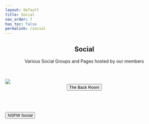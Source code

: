 ```yaml
---
layout: default
title: Social
nav_order: 7
has_toc: false
permalink: /social
---
```


<div class="card">
<div class="container">
<h2 class="text-small" style="text-align:center">Social</h2>
<p class="text-small" style="text-align:center">Various Social Groups and Pages hosted by our members</p>
</div>
</div>
<br />

<!-- 
{: .note }
> {: .opaque }
> 
>
> 
-->

<br />
<div class="gallery">
<div class="card">
<div class="responsive">
<img class="white-background" src="https://the-back-room.info/assets/images/social/deviantart-1-logo-svg-vector.svg" />
</div>
<div class="container">
<span class="fs-3">
<div align="center" class="text-small">
<a href="https://www.deviantart.com/the-back-room" target="_blank">
<button type="button" name="button" class="btn">The Back Room</button></a>
</div>
</span>
<br />
</div>
</div>
</div>
<br /><br />
<!-- ////////////////////////////////////////////////////////////////////////////////////////////////////////////////////// -->
<br />
<a href="/social/nsfw">
<button type="button" name="button" class="btn">NSFW Social</button>
</a>
<br />
<!-- ////////////////////////////////////////////////////////////////////////////////////////////////////////////////////// -->